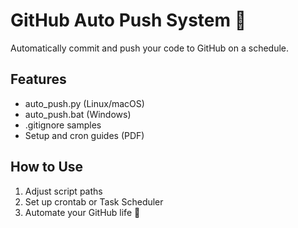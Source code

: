 # GitHub Auto Push System 🚀

Automatically commit and push your code to GitHub on a schedule.

## Features

- auto_push.py (Linux/macOS)
- auto_push.bat (Windows)
- .gitignore samples
- Setup and cron guides (PDF)

## How to Use

1. Adjust script paths
2. Set up crontab or Task Scheduler
3. Automate your GitHub life 🔁

